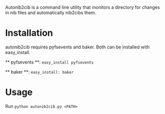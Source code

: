Autonib2cib is a command line utility that monitors a directory for changes in nib files and automatically nib2cibs them.

# Installation

autonib2cib requires pyfsevents and baker. Both can be installed with easy_install.

** pyfsevents **: `easy_install pyfsevents`

** baker **: `easy_install: baker`

# Usage

Run `python autonib2cib.py <PATH>`